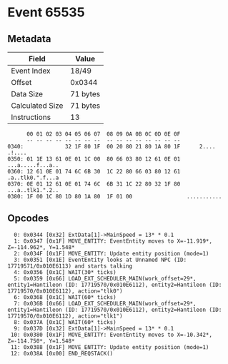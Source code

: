 # Event 65535

## Metadata

| Field           | Value    |
|-----------------|----------|
| Event Index     | 18/49    |
| Offset          | 0x0344   |
| Data Size       | 71 bytes |
| Calculated Size | 71 bytes |
| Instructions    | 13       |

```
      00 01 02 03 04 05 06 07  08 09 0A 0B 0C 0D 0E 0F
      -- -- -- -- -- -- -- --  -- -- -- -- -- -- -- --
0340:             32 1F 80 1F  00 20 80 21 80 1A 80 1F      2.... .!....
0350: 01 1E 13 61 0E 01 1C 00  80 66 03 80 12 61 0E 01  ...a.....f...a..
0360: 12 61 0E 01 74 6C 6B 30  1C 22 80 66 03 80 12 61  .a..tlk0.".f...a
0370: 0E 01 12 61 0E 01 74 6C  6B 31 1C 22 80 32 1F 80  ...a..tlk1.".2..
0380: 1F 00 1C 80 1D 80 1A 80  1F 01 00                 ...........     
```

## Opcodes

```
  0: 0x0344 [0x32] ExtData[1]->MainSpeed = 13* * 0.1
  1: 0x0347 [0x1F] MOVE_ENTITY: EventEntity moves to X=-11.919*, Z=-114.962*, Y=1.548*
  2: 0x034F [0x1F] MOVE_ENTITY: Update entity position (mode=1)
  3: 0x0351 [0x1E] EventEntity looks at Unnamed NPC (ID: 17719571/0x010E6113) and starts talking
  4: 0x0356 [0x1C] WAIT(30* ticks)
  5: 0x0359 [0x66] LOAD_EXT_SCHEDULER_MAIN(work_offset=29*, entity1=Hantileon (ID: 17719570/0x010E6112), entity2=Hantileon (ID: 17719570/0x010E6112), action="tlk0")
  6: 0x0368 [0x1C] WAIT(60* ticks)
  7: 0x036B [0x66] LOAD_EXT_SCHEDULER_MAIN(work_offset=29*, entity1=Hantileon (ID: 17719570/0x010E6112), entity2=Hantileon (ID: 17719570/0x010E6112), action="tlk1")
  8: 0x037A [0x1C] WAIT(60* ticks)
  9: 0x037D [0x32] ExtData[1]->MainSpeed = 13* * 0.1
 10: 0x0380 [0x1F] MOVE_ENTITY: EventEntity moves to X=-10.342*, Z=-114.750*, Y=1.548*
 11: 0x0388 [0x1F] MOVE_ENTITY: Update entity position (mode=1)
 12: 0x038A [0x00] END_REQSTACK()
```
